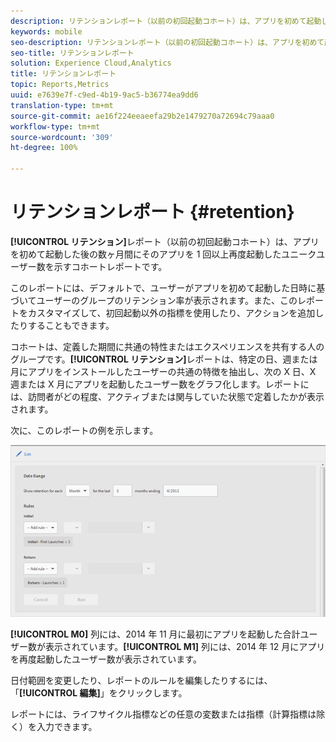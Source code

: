 ```yaml
---
description: リテンションレポート（以前の初回起動コホート）は、アプリを初めて起動した後の数ヶ月間にそのアプリを 1 回以上再度起動したユニークユーザー数を示すコホートレポートです。
keywords: mobile
seo-description: リテンションレポート（以前の初回起動コホート）は、アプリを初めて起動した後の数ヶ月間にそのアプリを 1 回以上再度起動したユニークユーザー数を示すコホートレポートです。
seo-title: リテンションレポート
solution: Experience Cloud,Analytics
title: リテンションレポート
topic: Reports,Metrics
uuid: e7639e7f-c9ed-4b19-9ac5-b36774ea9dd6
translation-type: tm+mt
source-git-commit: ae16f224eeaeefa29b2e1479270a72694c79aaa0
workflow-type: tm+mt
source-wordcount: '309'
ht-degree: 100%

---
```



# リテンションレポート {#retention}

**[!UICONTROL リテンション]**&#x200B;レポート（以前の初回起動コホート）は、アプリを初めて起動した後の数ヶ月間にそのアプリを 1 回以上再度起動したユニークユーザー数を示すコホートレポートです。

このレポートには、デフォルトで、ユーザーがアプリを初めて起動した日時に基づいてユーザーのグループのリテンション率が表示されます。また、このレポートをカスタマイズして、初回起動以外の指標を使用したり、アクションを追加したりすることもできます。

コホートは、定義した期間に共通の特性またはエクスペリエンスを共有する人のグループです。**[!UICONTROL リテンション]**&#x200B;レポートは、特定の日、週または月にアプリをインストールしたユーザーの共通の特徴を抽出し、次の X 日、X 週または X 月にアプリを起動したユーザー数をグラフ化します。レポートには、訪問者がどの程度、アクティブまたは関与していた状態で定着したかが表示されます。

次に、このレポートの例を示します。

![](assets/report_retention_edit.png)

**[!UICONTROL M0]** 列には、2014 年 11 月に最初にアプリを起動した合計ユーザー数が表示されています。**[!UICONTROL M1]** 列には、2014 年 12 月にアプリを再度起動したユーザー数が表示されています。

日付範囲を変更したり、レポートのルールを編集したりするには、「**[!UICONTROL 編集]**」をクリックします。

レポートには、ライフサイクル指標などの任意の変数または指標（計算指標は除く）を入力できます。
